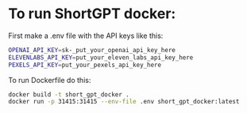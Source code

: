 # To run ShortGPT docker:


First make a .env file with the API keys like this:

```bash
OPENAI_API_KEY=sk-_put_your_openai_api_key_here
ELEVENLABS_API_KEY=put_your_eleven_labs_api_key_here
PEXELS_API_KEY=put_your_pexels_api_key_here
```


To run Dockerfile do this:
```bash
docker build -t short_gpt_docker .
docker run -p 31415:31415 --env-file .env short_gpt_docker:latest

```
